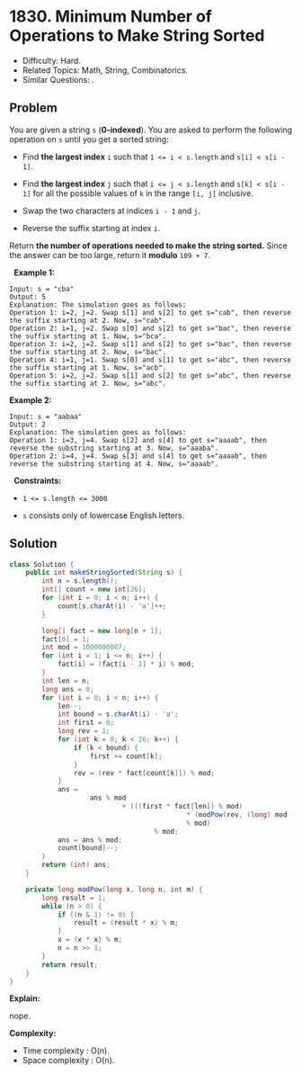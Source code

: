 # 1830. Minimum Number of Operations to Make String Sorted

- Difficulty: Hard.
- Related Topics: Math, String, Combinatorics.
- Similar Questions: .

## Problem

You are given a string ```s``` (**0-indexed**)​​​​​​. You are asked to perform the following operation on ```s```​​​​​​ until you get a sorted string:


	
- Find **the largest index** ```i``` such that ```1 <= i < s.length``` and ```s[i] < s[i - 1]```.
	
- Find **the largest index** ```j``` such that ```i <= j < s.length``` and ```s[k] < s[i - 1]``` for all the possible values of ```k``` in the range ```[i, j]``` inclusive.
	
- Swap the two characters at indices ```i - 1```​​​​ and ```j```​​​​​.
	
- Reverse the suffix starting at index ```i```​​​​​​.


Return **the number of operations needed to make the string sorted.** Since the answer can be too large, return it **modulo** ```109 + 7```.

 
**Example 1:**

```
Input: s = "cba"
Output: 5
Explanation: The simulation goes as follows:
Operation 1: i=2, j=2. Swap s[1] and s[2] to get s="cab", then reverse the suffix starting at 2. Now, s="cab".
Operation 2: i=1, j=2. Swap s[0] and s[2] to get s="bac", then reverse the suffix starting at 1. Now, s="bca".
Operation 3: i=2, j=2. Swap s[1] and s[2] to get s="bac", then reverse the suffix starting at 2. Now, s="bac".
Operation 4: i=1, j=1. Swap s[0] and s[1] to get s="abc", then reverse the suffix starting at 1. Now, s="acb".
Operation 5: i=2, j=2. Swap s[1] and s[2] to get s="abc", then reverse the suffix starting at 2. Now, s="abc".
```

**Example 2:**

```
Input: s = "aabaa"
Output: 2
Explanation: The simulation goes as follows:
Operation 1: i=3, j=4. Swap s[2] and s[4] to get s="aaaab", then reverse the substring starting at 3. Now, s="aaaba".
Operation 2: i=4, j=4. Swap s[3] and s[4] to get s="aaaab", then reverse the substring starting at 4. Now, s="aaaab".
```

 
**Constraints:**


	
- ```1 <= s.length <= 3000```
	
- ```s```​​​​​​ consists only of lowercase English letters.



## Solution

```java
class Solution {
    public int makeStringSorted(String s) {
        int n = s.length();
        int[] count = new int[26];
        for (int i = 0; i < n; i++) {
            count[s.charAt(i) - 'a']++;
        }

        long[] fact = new long[n + 1];
        fact[0] = 1;
        int mod = 1000000007;
        for (int i = 1; i <= n; i++) {
            fact[i] = (fact[i - 1] * i) % mod;
        }
        int len = n;
        long ans = 0;
        for (int i = 0; i < n; i++) {
            len--;
            int bound = s.charAt(i) - 'a';
            int first = 0;
            long rev = 1;
            for (int k = 0; k < 26; k++) {
                if (k < bound) {
                    first += count[k];
                }
                rev = (rev * fact[count[k]]) % mod;
            }
            ans =
                    ans % mod
                            + (((first * fact[len]) % mod)
                                            * (modPow(rev, (long) mod - 2, mod))
                                            % mod)
                                    % mod;
            ans = ans % mod;
            count[bound]--;
        }
        return (int) ans;
    }

    private long modPow(long x, long n, int m) {
        long result = 1;
        while (n > 0) {
            if ((n & 1) != 0) {
                result = (result * x) % m;
            }
            x = (x * x) % m;
            n = n >> 1;
        }
        return result;
    }
}
```

**Explain:**

nope.

**Complexity:**

* Time complexity : O(n).
* Space complexity : O(n).
